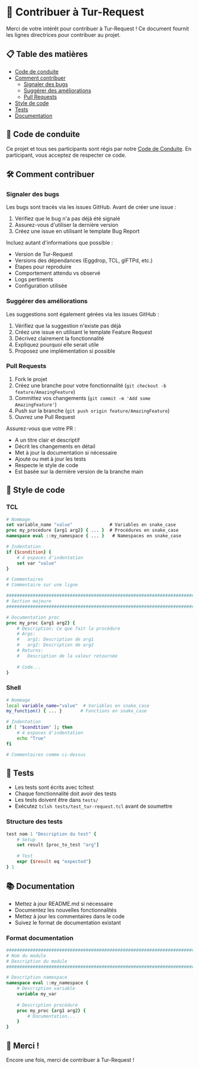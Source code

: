 # 🤝 Contribuer à Tur-Request

Merci de votre intérêt pour contribuer à Tur-Request ! Ce document fournit les lignes directrices pour contribuer au projet.

## 📋 Table des matières

- [Code de conduite](#code-de-conduite)
- [Comment contribuer](#comment-contribuer)
  - [Signaler des bugs](#signaler-des-bugs)
  - [Suggérer des améliorations](#suggérer-des-améliorations)
  - [Pull Requests](#pull-requests)
- [Style de code](#style-de-code)
- [Tests](#tests)
- [Documentation](#documentation)

## 📜 Code de conduite

Ce projet et tous ses participants sont régis par notre [Code de Conduite](CODE_OF_CONDUCT.md). En participant, vous acceptez de respecter ce code.

## 🛠️ Comment contribuer

### Signaler des bugs

Les bugs sont tracés via les issues GitHub. Avant de créer une issue :

1. Vérifiez que le bug n'a pas déjà été signalé
2. Assurez-vous d'utiliser la dernière version
3. Créez une issue en utilisant le template Bug Report

Incluez autant d'informations que possible :
- Version de Tur-Request
- Versions des dépendances (Eggdrop, TCL, glFTPd, etc.)
- Étapes pour reproduire
- Comportement attendu vs observé
- Logs pertinents
- Configuration utilisée

### Suggérer des améliorations

Les suggestions sont également gérées via les issues GitHub :

1. Vérifiez que la suggestion n'existe pas déjà
2. Créez une issue en utilisant le template Feature Request
3. Décrivez clairement la fonctionnalité
4. Expliquez pourquoi elle serait utile
5. Proposez une implémentation si possible

### Pull Requests

1. Fork le projet
2. Créez une branche pour votre fonctionnalité (`git checkout -b feature/AmazingFeature`)
3. Committez vos changements (`git commit -m 'Add some AmazingFeature'`)
4. Push sur la branche (`git push origin feature/AmazingFeature`)
5. Ouvrez une Pull Request

Assurez-vous que votre PR :
- A un titre clair et descriptif
- Décrit les changements en détail
- Met à jour la documentation si nécessaire
- Ajoute ou met à jour les tests
- Respecte le style de code
- Est basée sur la dernière version de la branche main

## 🎨 Style de code

### TCL

```tcl
# Nommage
set variable_name "value"              # Variables en snake_case
proc my_procedure {arg1 arg2} { ... }  # Procédures en snake_case
namespace eval ::my_namespace { ... }   # Namespaces en snake_case

# Indentation
if {$condition} {
    # 4 espaces d'indentation
    set var "value"
}

# Commentaires
# Commentaire sur une ligne

###############################################################################
# Section majeure
###############################################################################

# Documentation proc
proc my_proc {arg1 arg2} {
    # Description: Ce que fait la procédure
    # Args:
    #   arg1: Description de arg1
    #   arg2: Description de arg2
    # Returns:
    #   Description de la valeur retournée
    
    # Code...
}
```

### Shell

```bash
# Nommage
local variable_name="value"  # Variables en snake_case
my_function() { ... }       # Fonctions en snake_case

# Indentation
if [ "$condition" ]; then
    # 4 espaces d'indentation
    echo "True"
fi

# Commentaires comme ci-dessus
```

## 🧪 Tests

- Les tests sont écrits avec tcltest
- Chaque fonctionnalité doit avoir des tests
- Les tests doivent être dans `tests/`
- Exécutez `tclsh tests/test_tur-request.tcl` avant de soumettre

### Structure des tests

```tcl
test nom-1 "Description du test" {
    # Setup
    set result [proc_to_test "arg"]
    
    # Test
    expr {$result eq "expected"}
} 1
```

## 📚 Documentation

- Mettez à jour README.md si nécessaire
- Documentez les nouvelles fonctionnalités
- Mettez à jour les commentaires dans le code
- Suivez le format de documentation existant

### Format documentation

```tcl
###############################################################################
# Nom du module
# Description du module
###############################################################################

# Description namespace
namespace eval ::my_namespace {
    # Description variable
    variable my_var
    
    # Description procédure
    proc my_proc {arg1 arg2} {
        # Documentation...
    }
}
```

## 🙏 Merci !

Encore une fois, merci de contribuer à Tur-Request ! 